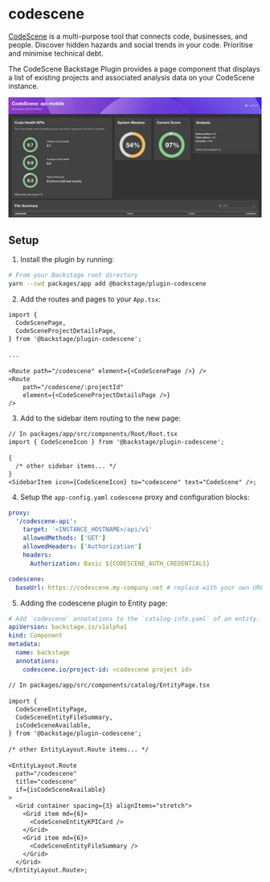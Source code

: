 # codescene

[CodeScene](https://codescene.com/) is a multi-purpose tool that connects code, businesses, and people. Discover hidden hazards and social trends in your code. Prioritise and minimise technical debt.

The CodeScene Backstage Plugin provides a page component that displays a list of existing projects and associated analysis data on your CodeScene instance.

![screenshot](./docs/codescene-plugin-screenshot.png)

## Setup

1. Install the plugin by running:

```bash
# From your Backstage root directory
yarn --cwd packages/app add @backstage/plugin-codescene
```

2. Add the routes and pages to your `App.tsx`:

```tsx
import {
  CodeScenePage,
  CodeSceneProjectDetailsPage,
} from '@backstage/plugin-codescene';

...

<Route path="/codescene" element={<CodeScenePage />} />
<Route
    path="/codescene/:projectId"
    element={<CodeSceneProjectDetailsPage />}
/>
```

3. Add to the sidebar item routing to the new page:

```tsx
// In packages/app/src/components/Root/Root.tsx
import { CodeSceneIcon } from '@backstage/plugin-codescene';

{
  /* other sidebar items... */
}
<SidebarItem icon={CodeSceneIcon} to="codescene" text="CodeScene" />;
```

4. Setup the `app-config.yaml` `codescene` proxy and configuration blocks:

```yaml
proxy:
  '/codescene-api':
    target: '<INSTANCE_HOSTNAME>/api/v1'
    allowedMethods: ['GET']
    allowedHeaders: ['Authorization']
    headers:
      Authorization: Basic ${CODESCENE_AUTH_CREDENTIALS}
```

```yaml
codescene:
  baseUrl: https://codescene.my-company.net # replace with your own URL
```

5. Adding the codescene plugin to Entity page:

```yaml
# Add `codescene` annotations to the `catalog-info.yaml` of an entity.
apiVersion: backstage.io/v1alpha1
kind: Component
metadata:
  name: backstage
  annotations:
    codescene.io/project-id: <codescene project id>
```

```tsx
// In packages/app/src/components/catalog/EntityPage.tsx

import {
  CodeSceneEntityPage,
  CodeSceneEntityFileSummary,
  isCodeSceneAvailable,
} from '@backstage/plugin-codescene';

/* other EntityLayout.Route items... */

<EntityLayout.Route
  path="/codescene"
  title="codescene"
  if={isCodeSceneAvailable}
>
  <Grid container spacing={3} alignItems="stretch">
    <Grid item md={6}>
      <CodeSceneEntityKPICard />
    </Grid>
    <Grid item md={6}>
      <CodeSceneEntityFileSummary />
    </Grid>
  </Grid>
</EntityLayout.Route>;
```
